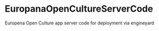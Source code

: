# EuropanaOpenCultureServerCode
Europena Open Culture app server code for deployment via engineyard
